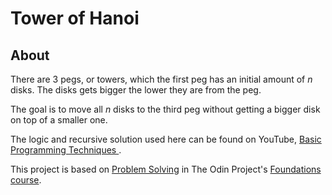 # Tower of Hanoi

## About

There are 3 pegs, or towers, which the first peg has an initial amount of _n_ disks. The disks gets bigger the lower they are from the peg.

The goal is to move all _n_ disks to the third peg without getting a bigger disk on top of a smaller one.

The logic and recursive solution used here can be found on YouTube, [Basic Programming Techniques
](https://www.youtube.com/watch?v=0BDi0d1j7u0).

This project is based on [Problem Solving](https://www.theodinproject.com/lessons/foundations-problem-solving) in The Odin Project's [Foundations course](https://www.theodinproject.com/paths/foundations/courses/foundations).
